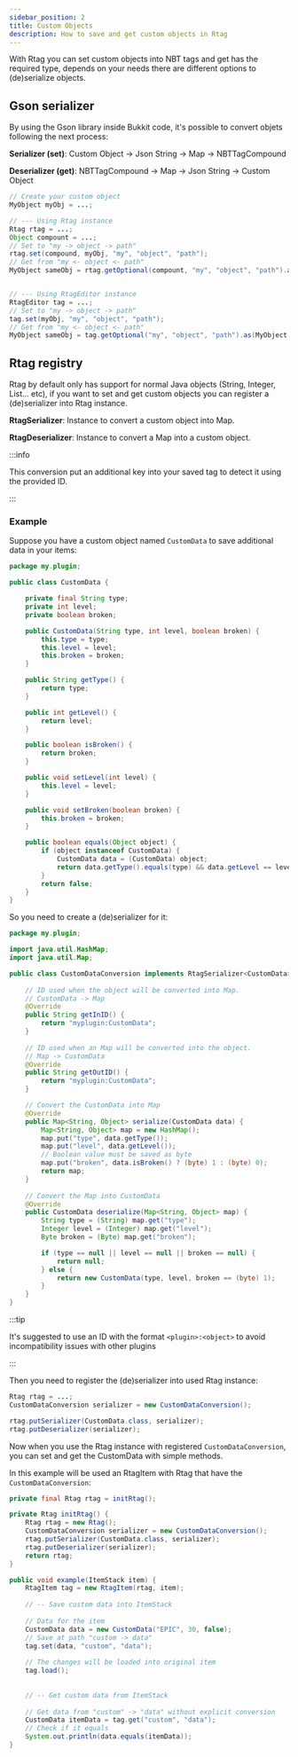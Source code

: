 ```yaml
---
sidebar_position: 2
title: Custom Objects
description: How to save and get custom objects in Rtag
---
```


With Rtag you can set custom objects into NBT tags and get has the required type, depends on your needs there are different options to (de)serialize objects.

## Gson serializer

By using the Gson library inside Bukkit code, it's possible to convert objets following the next process:

**Serializer (set)**: Custom Object -> Json String -> Map -> NBTTagCompound

**Deserializer (get)**: NBTTagCompound -> Map -> Json String -> Custom Object

```java
// Create your custom object
MyObject myObj = ...;

// --- Using Rtag instance
Rtag rtag = ...;
Object compount = ...;
// Set to "my -> object -> path"
rtag.set(compound, myObj, "my", "object", "path");
// Get from "my <- object <- path"
MyObject sameObj = rtag.getOptional(compount, "my", "object", "path").as(MyObject.class);


// --- Using RtagEditor instance
RtagEditor tag = ...;
// Set to "my -> object -> path"
tag.set(myObj, "my", "object", "path");
// Get from "my <- object <- path"
MyObject sameObj = tag.getOptional("my", "object", "path").as(MyObject.class);
```

## Rtag registry

Rtag by default only has support for normal Java objects (String, Integer, List... etc), if you want to set and get custom objects you can register a (de)serializer into Rtag instance.

**RtagSerializer**: Instance to convert a custom object into Map.

**RtagDeserializer**: Instance to convert a Map into a custom object.

:::info

This conversion put an additional key into your saved tag to detect it using the provided ID.

:::

### Example

Suppose you have a custom object named `CustomData` to save additional data in your items:

```java
package my.plugin;

public class CustomData {

    private final String type;
    private int level;
    private boolean broken;

    public CustomData(String type, int level, boolean broken) {
        this.type = type;
        this.level = level;
        this.broken = broken;
    }

    public String getType() {
        return type;
    }

    public int getLevel() {
    	return level;
    }

    public boolean isBroken() {
    	return broken;
    }

    public void setLevel(int level) {
    	this.level = level;
    }

    public void setBroken(boolean broken) {
    	this.broken = broken;
    }

    public boolean equals(Object object) {
    	if (object instanceof CustomData) {
    		CustomData data = (CustomData) object;
    		return data.getType().equals(type) && data.getLevel == level && data.isBroken == broken;
    	}
    	return false;
    }
}
```

So you need to create a (de)serializer for it:

```java
package my.plugin;

import java.util.HashMap;
import java.util.Map;

public class CustomDataConversion implements RtagSerializer<CustomData>, RtagDeserializer<CustomData> {
    
    // ID used when the object will be converted into Map.
    // CustomData -> Map
    @Override
    public String getInID() {
        return "myplugin:CustomData";
    }
    
    // ID used when an Map will be converted into the object.
    // Map -> CustomData
    @Override
    public String getOutID() {
        return "myplugin:CustomData";
    }

    // Convert the CustomData into Map
    @Override
    public Map<String, Object> serialize(CustomData data) {
        Map<String, Object> map = new HashMap();
        map.put("type", data.getType());
        map.put("level", data.getLevel());
        // Boolean value must be saved as byte
        map.put("broken", data.isBroken() ? (byte) 1 : (byte) 0);
        return map;
    }
    
    // Convert the Map into CustomData
    @Override
    public CustomData deserialize(Map<String, Object> map) {
        String type = (String) map.get("type");
        Integer level = (Integer) map.get("level");
        Byte broken = (Byte) map.get("broken");

        if (type == null || level == null || broken == null) {
        	return null;
        } else {
        	return new CustomData(type, level, broken == (byte) 1);
        }
    }
}
```

:::tip

It's suggested to use an ID with the format `<plugin>:<object>` to avoid incompatibility issues with other plugins 

:::

Then you need to register the (de)serializer into used Rtag instance:

```java
Rtag rtag = ...;
CustomDataConversion serializer = new CustomDataConversion();

rtag.putSerializer(CustomData.class, serializer);
rtag.putDeserializer(serializer);
```

Now when you use the Rtag instance with registered `CustomDataConversion`, you can set and get the CustomData with simple methods.

In this example will be used an RtagItem with Rtag that have the `CustomDataConversion`:

```java
private final Rtag rtag = initRtag();

private Rtag initRtag() {
    Rtag rtag = new Rtag();
    CustomDataConversion serializer = new CustomDataConversion();
    rtag.putSerializer(CustomData.class, serializer);
    rtag.putDeserializer(serializer);
    return rtag;
}

public void example(ItemStack item) {
    RtagItem tag = new RtagItem(rtag, item);
    
    // -- Save custom data into ItemStack
    
    // Data for the item
    CustomData data = new CustomData("EPIC", 30, false);
    // Save at path "custom -> data"
    tag.set(data, "custom", "data");
    
    // The changes will be loaded into original item
    tag.load();
    
    
    // -- Get custom data from ItemStack
    
    // Get data from "custom" -> "data" without explicit conversion
    CustomData itemData = tag.get("custom", "data");
    // Check if it equals
    System.out.println(data.equals(itemData));
}
```